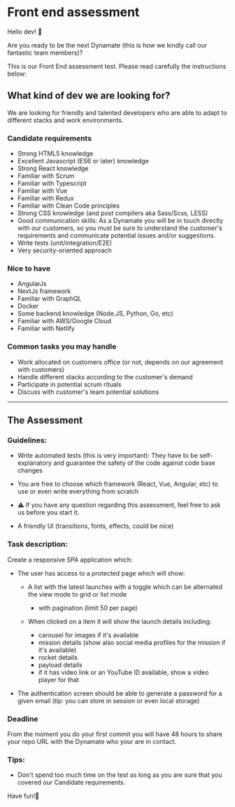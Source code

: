 # Front end assessment

Hello dev! 🙌

Are you ready to be the next Dynamate (this is how we kindly call our fantastic team members)?

This is our Front End assessment test. Please read carefully the instructions below:

## What kind of dev we are looking for?

We are looking for friendly and talented developers who are able to adapt to different stacks and work environments.

### Candidate requirements

- Strong HTML5 knowledge
- Excellent Javascript (ES6 or later) knowledge
- Strong React knowledge
- Familiar with Scrum
- Familiar with Typescript
- Familiar with Vue
- Familiar with Redux
- Familiar with Clean Code principles
- Strong CSS knowledge (and post compilers aka Sass/Scss, LESS)
- Good communication skills: As a Dynamate you will be in touch directly with our customers, so you must be sure to understand the customer's requirements and communicate potential issues and/or suggestions.
- Write tests (unit/integration/E2E)
- Very security-oriented approach

### Nice to have

- AngularJs
- NextJs framework
- Familiar with GraphQL
- Docker
- Some backend knowledge (Node.JS, Python, Go, etc)
- Familiar with AWS/Google Cloud
- Familiar with Netlify

### Common tasks you may handle

- Work allocated on customers office (or not, depends on our agreement with customers)
- Handle different stacks according to the customer's demand
- Participate in potential scrum rituals
- Discuss with customer's team potential solutions

---

## The Assessment

### Guidelines:

- Write automated tests (this is very important): They have to be self-explanatory and guarantee the safety of the code against code base changes

- You are free to choose which framework (React, Vue, Angular, etc) to use or even write everything from scratch

- ⚠️ If you have any question regarding this assessment, feel free to ask us before you start it.

- A friendly UI (transitions, fonts, effects, could be nice)

### Task description:

Create a responsive SPA application which:

- The user has access to a protected page which will show:

  - A list with the latest launches with a toggle which can be alternated the view mode to grid or list mode

    - with pagination (limit 50 per page)

  - When clicked on a item it will show the launch details including:
    - carousel for images if it's available
    - mission details (show also social media profiles for the mission if it's available)
    - rocket details
    - payload details
    - if it has video link or an YouTube ID available, show a video player for that

- The authentication screen should be able to generate a password for a given email (tip: you can store in session or even local storage)

### Deadline

From the moment you do your first commit you will have 48 hours to share your repo URL with the Dynamate who your are in contact.

### Tips:

- Don't spend too much time on the test as long as you are sure that you covered our Candidate requirements.

Have fun!👋
